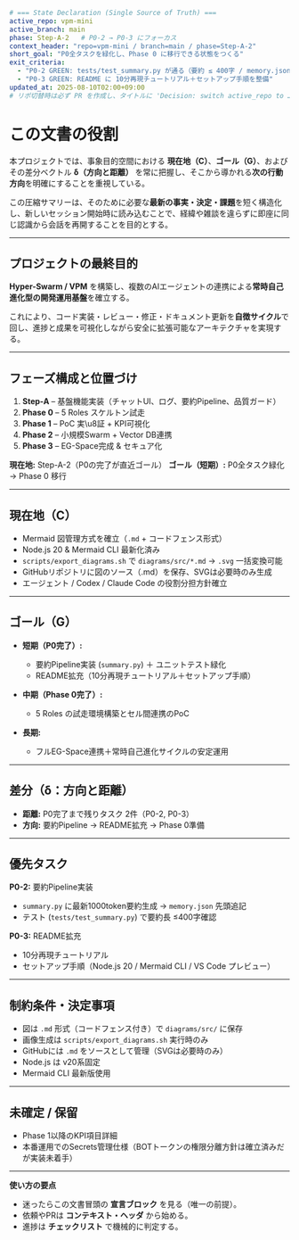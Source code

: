 ```yaml
# === State Declaration (Single Source of Truth) ===
active_repo: vpm-mini
active_branch: main
phase: Step-A-2   # P0-2 → P0-3 にフォーカス
context_header: "repo=vpm-mini / branch=main / phase=Step-A-2"
short_goal: "P0全タスクを緑化し、Phase 0 に移行できる状態をつくる"
exit_criteria:
  - "P0-2 GREEN: tests/test_summary.py が通る（要約 ≤ 400字 / memory.json 先頭へ追記）"
  - "P0-3 GREEN: README に 10分再現チュートリアル＋セットアップ手順を整備"
updated_at: 2025-08-10T02:00+09:00
# リポ切替時は必ず PR を作成し、タイトルに 'Decision: switch active_repo to …' を含めること
```

# この文書の役割

本プロジェクトでは、事象目的空間における **現在地（C）**、**ゴール（G）**、およびその差分ベクトル **δ（方向と距離）** を常に把握し、そこから導かれる**次の行動方向**を明確にすることを重視している。

この圧縮サマリーは、そのために必要な**最新の事実・決定・課題**を短く構造化し、新しいセッション開始時に読み込むことで、経緯や雑談を違らずに即座に同じ認識から会話を再開することを目的とする。

---

## プロジェクトの最終目的

**Hyper-Swarm / VPM** を構築し、複数のAIエージェントの連携による**常時自己進化型の開発運用基盤**を確立する。

これにより、コード実装・レビュー・修正・ドキュメント更新を**自徴サイクル**で回し、進捗と成果を可視化しながら安全に拡張可能なアーキテクチャを実現する。

---

## フェーズ構成と位置づけ

1. **Step-A** – 基盤機能実装（チャットUI、ログ、要約Pipeline、品質ガード）
2. **Phase 0** – 5 Roles スケルトン試走
3. **Phase 1** – PoC 実\u8証 + KPI可視化
4. **Phase 2** – 小規模Swarm + Vector DB連携
5. **Phase 3** – EG-Space完成 & セキュア化

**現在地:** Step-A-2（P0の完了が直近ゴール）
**ゴール（短期）:** P0全タスク緑化 → Phase 0 移行

---

## 現在地（C）

* Mermaid 図管理方式を確立（`.md` + コードフェンス形式）
* Node.js 20 & Mermaid CLI 最新化済み
* `scripts/export_diagrams.sh` で `diagrams/src/*.md` → `.svg` 一括変換可能
* GitHubリポジトリに図のソース（.md）を保存、SVGは必要時のみ生成
* エージェント / Codex / Claude Code の役割分担方針確立

---

## ゴール（G）

* **短期（P0完了）:**

  * 要約Pipeline実装 (`summary.py`) ＋ ユニットテスト緑化
  * README拡充（10分再現チュートリアル＋セットアップ手順）
* **中期（Phase 0完了）:**

  * 5 Roles の試走環境構築とセル間連携のPoC
* **長期:**

  * フルEG-Space連携＋常時自己進化サイクルの安定運用

---

## 差分（δ：方向と距離）

* **距離:** P0完了まで残りタスク 2件（P0-2, P0-3）
* **方向:** 要約Pipeline → README拡充 → Phase 0準備

---

## 優先タスク

**P0-2:** 要約Pipeline実装

* `summary.py` に最新1000token要約生成 → `memory.json` 先頭追記
* テスト (`tests/test_summary.py`) で要約長 ≤400字確認

**P0-3:** README拡充

* 10分再現チュートリアル
* セットアップ手順（Node.js 20 / Mermaid CLI / VS Code プレビュー）

---

## 制約条件・決定事項

* 図は `.md` 形式（コードフェンス付き）で `diagrams/src/` に保存
* 画像生成は `scripts/export_diagrams.sh` 実行時のみ
* GitHubには `.md` をソースとして管理（SVGは必要時のみ）
* Node.js は v20系固定
* Mermaid CLI 最新版使用

---

## 未確定 / 保留

* Phase 1以降のKPI項目詳細
* 本番運用でのSecrets管理仕様（BOTトークンの権限分離方針は確立済みだが実装未着手）

---

**使い方の要点**

* 迷ったらこの文書冒頭の **宣言ブロック** を見る（唯一の前提）。
* 依頼やPRは **コンテキスト・ヘッダ** から始める。
* 進捗は **チェックリスト** で機械的に判定する。
